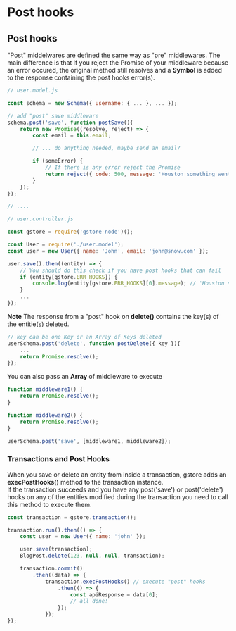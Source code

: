 # Post hooks

## Post hooks

"Post" middelwares are defined the same way as "pre" middlewares. The main difference is that if you reject the Promise of your middleware because an error occured, the original method still resolves and a **Symbol** is added to the response containing the post hooks error\(s\).

```javascript
// user.model.js

const schema = new Schema({ username: { ... }, ... });

// add "post" save middleware
schema.post('save', function postSave(){
    return new Promise((resolve, reject) => {
        const email = this.email;

        // ... do anything needed, maybe send an email?

        if (someError) {
            // If there is any error reject the Promise
            return reject({ code: 500, message: 'Houston something went wrong.' });
        }
    });
});

// ....

// user.controller.js

const gstore = require('gstore-node')();

const User = require('./user.model');
const user = new User({ name: 'John', email: 'john@snow.com' });

user.save().then((entity) => {
    // You should do this check if you have post hooks that can fail
    if (entity[gstore.ERR_HOOKS]) {
        console.log(entity[gstore.ERR_HOOKS][0].message); // 'Houston something went wrong.'
    }
    ...    
});
```

**Note** The response from a "post" hook on **delete\(\)** contains the key\(s\) of the entitie\(s\) deleted.

```javascript
// key can be one Key or an Array of Keys deleted
userSchema.post('delete', function postDelete({ key }){
    ...
    return Promise.resolve();
});
```

You can also pass an **Array** of middleware to execute

```javascript
function middleware1() {
    return Promise.resolve();
}

function middleware2() {
    return Promise.resolve();
}

userSchema.post('save', [middleware1, middleware2]);
```

### Transactions and Post Hooks

When you save or delete an entity from inside a transaction, gstore adds an **execPostHooks\(\)** method to the transaction instance.  
If the transaction succeeds and you have any post\('save'\) or post\('delete'\) hooks on any of the entities modified during the transaction you need to call this method to execute them.

```javascript
const transaction = gstore.transaction();

transaction.run().then(() => {
    const user = new User({ name: 'john' });

    user.save(transaction);
    BlogPost.delete(123, null, null, transaction);

    transaction.commit()
        .then((data) => {
            transaction.execPostHooks() // execute "post" hooks
                .then(() => {
                    const apiResponse = data[0];
                    // all done!
                });
            });
});
```

